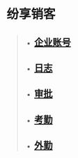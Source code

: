 # 纷享销客
>+ ## [企业账号](https://github.com/520171/note/blob/master/纷享销客CRM/企业账号.md)  
>+ ## [日志](https://github.com/520171/note/blob/master/纷享销客CRM/日志.md)  
>+ ## [审批](https://github.com/520171/note/blob/master/纷享销客CRM/审批.md)  
>+ ## [考勤](https://github.com/520171/note/blob/master/纷享销客CRM/考勤.md)  
>+ ## [外勤](https://github.com/520171/note/blob/master/纷享销客CRM/外勤.md)  
